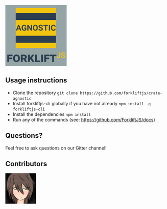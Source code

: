 <a href="https://github.com/forkliftjs"><img width="192" height="192" src="https://github.com/ForkliftJS/docs/raw/master/images/logos/crate-agnostic.png" alt="ForkliftJS Agnostic Crate" /></a>

## Usage instructions
* Clone the repository `git clone https://github.com/forkliftjs/crate-agnostic`
* Install forkliftjs-cli globally if you have not already `npm install -g forkliftjs-cli`
* Install the dependencies `npm install`
* Run any of the commands (see: https://github.com/ForkliftJS/docs)

## Questions?
Feel free to ask questions on our Gitter channel!

## Contributors
<a href="https://github.com/nvanmeurs"><img width="96" height="96" src="https://github.com/ForkliftJS/docs/raw/master/images/contributors/nvanmeurs.png" alt="nvanmeurs" /></a>
